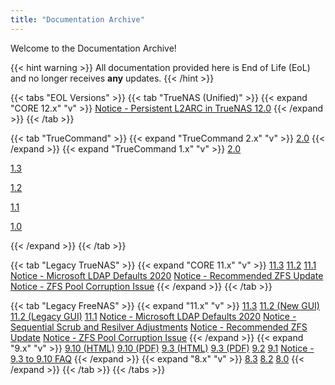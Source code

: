 ```yaml
---
title: "Documentation Archive"
---
```


Welcome to the Documentation Archive!

{{< hint warning >}}
All documentation provided here is End of Life (EoL) and no longer receives **any** updates.
{{< /hint >}}

{{< tabs "EOL Versions" >}}
{{< tab "TrueNAS (Unified)" >}}
{{< expand "CORE 12.x" "v" >}}
<a href="https://www.truenas.com/docs/files/Notice - Persistent L2ARC in TrueNAS 12.0.pdf">Notice - Persistent L2ARC in TrueNAS 12.0</a>
{{< /expand >}}
{{< /tab >}}

{{< tab "TrueCommand" >}}
{{< expand "TrueCommand 2.x" "v" >}}
<a href="https://www.truenas.com/docs/files/TrueCommand2.0Documentation.pdf">2.0</a>
{{< /expand >}}
{{< expand "TrueCommand 1.x" "v" >}}
<a href="https://www.truenas.com/docs/files/TrueCommand2.0Documentation.pdf">2.0</a>

<a href="https://www.truenas.com/docs/files/TrueCommand1.3Docs.pdf">1.3</a>

<a href="https://www.ixsystems.com/documentation/truecommand/1.2/TrueCommand-Guide-1.2_screen.pdf">1.2</a>

<a href="https://www.ixsystems.com/documentation/truecommand/1.1/TrueCommand-Guide-1.1_screen.pdf">1.1</a>

<a href="https://www.ixsystems.com/documentation/truecommand/1.0/TrueCommand-Guide-1.0-RELEASE.pdf">1.0</a>

{{< /expand >}}
{{< /tab >}}

{{< tab "Legacy TrueNAS" >}}
{{< expand "CORE 11.x" "v" >}}
<a href="https://www.truenas.com/docs/files/TrueNAS-11.3-U5-User-Guide.pdf">11.3</a>
<a href="https://www.ixsystems.com/documentation/truenas/11.2-U8-legacy/TrueNAS-11.2-U8-Legacy-User-Guide_screen.pdf">11.2</a>
<a href="https://www.ixsystems.com/documentation/truenas/11.1/TrueNAS.pdf">11.1</a>
<a href="https://www.truenas.com/docs/files/Notice - Microsoft LDAP Defaults 2020.pdf">Notice - Microsoft LDAP Defaults 2020</a>
<a href="https://www.truenas.com/docs/files/Notice - Recommended ZFS Update.pdf">Notice - Recommended ZFS Update</a>
<a href="https://www.truenas.com/docs/files/Notice - ZFS Pool Corruption Issue.pdf">Notice - ZFS Pool Corruption Issue</a>
{{< /expand >}}
{{< /tab >}}

{{< tab "Legacy FreeNAS" >}}
{{< expand "11.x" "v" >}}
<a href="https://www.ixsystems.com/documentation/freenas/11.3-U5/FreeNAS-11.3-U5-User-Guide_screen.pdf">11.3</a>
<a href="https://www.ixsystems.com/documentation/freenas/11.2-U8/FreeNAS-11.2-U8-User-Guide_screen.pdf">11.2 (New GUI)</a>
<a href="https://www.ixsystems.com/documentation/freenas/11.2-U8-legacy/FreeNAS-11.2-U8-Legacy-User-Guide_screen.pdf">11.2 (Legacy GUI)</a>
<a href="https://www.ixsystems.com/documentation/freenas/11.1/FreeNAS.pdf">11.1</a>
<a href="https://www.truenas.com/docs/files/Notice - Microsoft LDAP Defaults 2020.pdf">Notice - Microsoft LDAP Defaults 2020</a>
<a href="https://www.truenas.com/docs/files/Notice - Sequential Scrub and Resilver Adjustments.pdf">Notice - Sequential Scrub and Resilver Adjustments</a>
<a href="https://www.truenas.com/docs/files/Notice - Recommended ZFS Update.pdf">Notice - Recommended ZFS Update</a>
<a href="https://www.truenas.com/docs/files/Notice - ZFS Pool Corruption Issue.pdf">Notice - ZFS Pool Corruption Issue</a>
{{< /expand >}}
{{< expand "9.x" "v" >}}
<a href="https://www.ixsystems.com/documentation/freenas/9.10/freenas.html">9.10 (HTML)</a>
<a href="https://www.truenas.com/docs/files/freenas9.10.2_guide.pdf">9.10 (PDF)</a>
<a href="https://www.ixsystems.com/documentation/freenas/9.3/freenas.html">9.3 (HTML)</a>
<a href="https://www.truenas.com/docs/files/freenas9.3_guide.pdf">9.3 (PDF)</a>
<a href="https://www.ixsystems.com/documentation/freenas/9.2.1/freenas9.2.1_guide.pdf">9.2</a>
<a href="https://www.ixsystems.com/documentation/freenas/9.1.1/freenas9.1.1_guide.pdf">9.1</a>
<a href="https://www.truenas.com/docs/files/Notice - 9.3 to 9.10 FAQ.pdf">Notice - 9.3 to 9.10 FAQ</a>
{{< /expand >}}
{{< expand "8.x" "v" >}}
<a href="https://www.ixsystems.com/documentation/freenas/8.3.1/freenas8.3.1_guide.pdf">8.3</a>
<a href="https://www.ixsystems.com/documentation/freenas/8.2/freenas8.2_guide.pdf">8.2</a>
<a href="https://www.ixsystems.com/documentation/freenas/8.0.3/freenas8.0.3_guide.pdf">8.0</a>
{{< /expand >}}
{{< /tab >}}
{{< /tabs >}}
